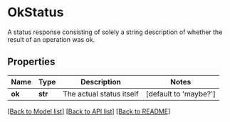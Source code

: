 # OkStatus

A status response consisting of solely a string description of whether the result of an operation was ok.

## Properties
Name | Type | Description | Notes
------------ | ------------- | ------------- | -------------
**ok** | **str** | The actual status itself | [default to 'maybe?']

[[Back to Model list]](../README.md#documentation-for-models) [[Back to API list]](../README.md#documentation-for-api-endpoints) [[Back to README]](../README.md)


